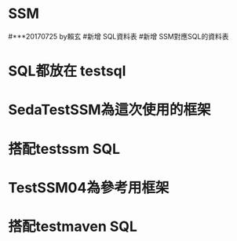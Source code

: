 # SSM
#***20170725 by賴玄
#新增 SQL資料表
#新增 SSM對應SQL的資料表
#
#
#
#
#
# SQL都放在 testsql
#
# SedaTestSSM為這次使用的框架
# 搭配testssm SQL
#
# TestSSM04為參考用框架
# 搭配testmaven SQL
#
#
#
